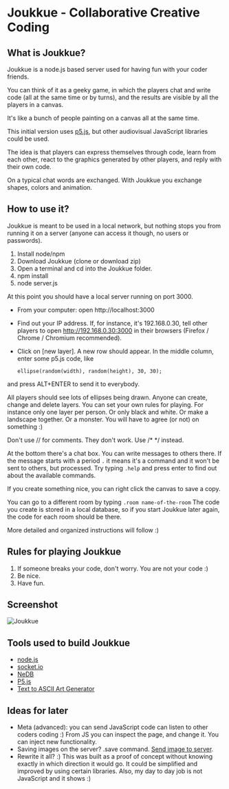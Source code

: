# Joukkue - Collaborative Creative Coding

## What is Joukkue?

Joukkue is a node.js based server used for having fun with your coder friends.

You can think of it as a geeky game, in which the players chat and write code (all at the same time or by turns), and the results are visible by all the players in a canvas.

It's like a bunch of people painting on a canvas all at the same time.

This initial version uses [p5.js](http://p5js.org), but other audiovisual JavaScript libraries could be used.

The idea is that players can express themselves through code, learn from each other, react to the graphics generated by other players, and reply with their own code.

On a typical chat words are exchanged. With Joukkue you exchange shapes, colors and animation.

## How to use it?

Joukkue is meant to be used in a local network, but nothing stops you from running it on a server (anyone can access it though, no users or passwords).

1. Install node/npm
2. Download Joukkue (clone or download zip)
3. Open a terminal and cd into the Joukkue folder.
4. npm install
5. node server.js

At this point you should have a local server running on port 3000.

* From your computer: open http://localhost:3000
* Find out your IP address. If, for instance, it's 192.168.0.30, tell other players to open http://192.168.0.30:3000 in their browsers (Firefox / Chrome / Chromium recommended).
* Click on [new layer]. A new row should appear. In the middle column, enter some p5.js code, like

    ```ellipse(random(width), random(height), 30, 30);```

and press ALT+ENTER to send it to everybody.

All players should see lots of ellipses being drawn.
Anyone can create, change and delete layers. You can set your own rules for playing. For instance only one layer per person. Or only black and white. Or make a landscape together. Or a monster. You will have to agree (or not) on something :)

Don't use // for comments. They don't work. Use /* */ instead.

At the bottom there's a chat box. You can write messages to others there. If the message starts with a period ```.``` it means it's a command and it won't be sent to others, but processed. Try typing ```.help``` and press enter to find out about the available commands.

If you create something nice, you can right click the canvas to save a copy.

You can go to a different room by typing ```.room name-of-the-room``` The code you create is stored in a local database, so if you start Joukkue later again, the code for each room should be there.

More detailed and organized instructions will follow :)

## Rules for playing Joukkue

1. If someone breaks your code, don't worry. You are not your code :)
1. Be nice.
1. Have fun.

## Screenshot

![Joukkue](https://raw.githubusercontent.com/hamoid/Joukkue/master/media/Screenshot.png)

## Tools used to build Joukkue

* [node.js](http://nodejs.org/)
* [socket.io](http://socket.io)
* [NeDB](https://github.com/louischatriot/nedb)
* [P5.js](http://p5js.org)
* [Text to ASCII Art Generator](http://patorjk.com/software/taag/)

## Ideas for later

* Meta (advanced): you can send JavaScript code can listen to other coders coding :) From JS you can inspect the page, and change it. You can inject new functionality.
* Saving images on the server? .save command. [Send image to server](http://www.websector.de/blog/2011/12/22/pushing-binary-image-data-using-node-js-and-socket-io/).
* Rewrite it all? :) This was built as a proof of concept without knowing exactly in which direction it would go. It could be simplified and improved by using certain libraries. Also, my day to day job is not JavaScript and it shows :)
